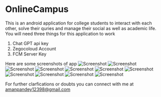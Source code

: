 # OnlineCampus
This is an android application for college students to interact with each other, solve their quries and manage their social as well as academic life.
You will need three things for this application to work 
1. Chat GPT api key
2. Zegocoloud Account
3. FCM Server Key

Here are some screenshots of app
![Screenshot](signup.jpg)
![Screenshot](login.jpg)
![Screenshot](profile.jpg)
![Screenshot](myclass.jpg)
![Screenshot](post.jpg)
![Screenshot](chatgpt.jpg)
![Screenshot](chats.jpg)
![Screenshot](videocall.jpg)
![Screenshot](audiocall.jpg)
![Screenshot](attendance.jpg)
![Screenshot](connections.jpg)


For further clarfications or doubts you can connect with me at amanpandey12398@gmail.com 
